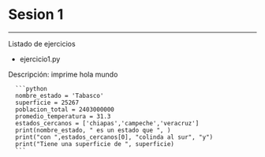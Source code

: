 # Sesion 1

---
Listado de ejercicios

* ejercicio1.py

Descripción: imprime hola mundo

      ```python
      nombre_estado = 'Tabasco'
      superficie = 25267
      poblacion_total = 2403000000
      promedio_temperatura = 31.3
      estados_cercanos = ['chiapas','campeche','veracruz']
      print(nombre_estado, " es un estado que ", )
      print("con ",estados_cercanos[0], "colinda al sur", "y")
      print("Tiene una superficie de ", superficie)
      ```


